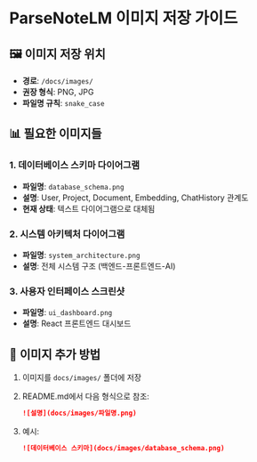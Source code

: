 # ParseNoteLM 이미지 저장 가이드

## 🖼️ 이미지 저장 위치
- **경로**: `/docs/images/`
- **권장 형식**: PNG, JPG
- **파일명 규칙**: `snake_case`

## 📊 필요한 이미지들

### 1. 데이터베이스 스키마 다이어그램
- **파일명**: `database_schema.png`
- **설명**: User, Project, Document, Embedding, ChatHistory 관계도
- **현재 상태**: 텍스트 다이어그램으로 대체됨

### 2. 시스템 아키텍처 다이어그램
- **파일명**: `system_architecture.png`  
- **설명**: 전체 시스템 구조 (백엔드-프론트엔드-AI)

### 3. 사용자 인터페이스 스크린샷
- **파일명**: `ui_dashboard.png`
- **설명**: React 프론트엔드 대시보드

## 📝 이미지 추가 방법

1. 이미지를 `docs/images/` 폴더에 저장
2. README.md에서 다음 형식으로 참조:
   ```markdown
   ![설명](docs/images/파일명.png)
   ```

3. 예시:
   ```markdown
   ![데이터베이스 스키마](docs/images/database_schema.png)
   ```
